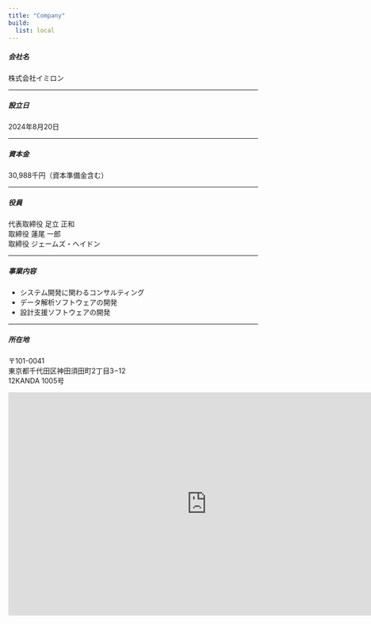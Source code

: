 ```yaml
---
title: "Company"
build:
  list: local
---
```


##### 会社名
株式会社イミロン

---

##### 設立日
2024年8月20日

---

##### 資本金
30,988千円（資本準備金含む）

---

##### 役員
代表取締役 足立 正和  
取締役 蓮尾 一郎  
取締役 ジェームズ・ヘイドン

---

##### 事業内容
- システム開発に関わるコンサルティング
- データ解析ソフトウェアの開発
- 設計支援ソフトウェアの開発

---

##### 所在地
〒101-0041  
東京都千代田区神田須田町2丁目3−12  
12KANDA 1005号  

<iframe src="https://www.google.com/maps/embed?pb=!1m14!1m8!1m3!1d1926.647512322883!2d139.77261297923724!3d35.696154877266146!3m2!1i1024!2i768!4f13.1!3m3!1m2!1s0x60188d002223178b%3A0x19803ed3b4d01eb5!2s12%20KANDA!5e0!3m2!1sja!2sjp!4v1732690155902!5m2!1sja!2sjp" width="800" height="450" style="border:0;" allowfullscreen="" loading="lazy" referrerpolicy="no-referrer-when-downgrade"></iframe>
